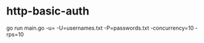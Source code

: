 # http-basic-auth

go run main.go -u=<URL> -U=usernames.txt -P=passwords.txt -concurrency=10 -rps=10
